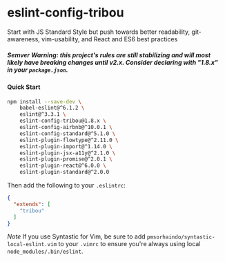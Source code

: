 # eslint-config-tribou

Start with JS Standard Style but push towards better readability, git-awareness, vim-usability, and React and ES6 best practices

##### Semver Warning: this project's rules are still stabilizing and will most likely have breaking changes until v2.x. Consider declaring with "1.8.x" in your `package.json`.

#### Quick Start

```bash
npm install --save-dev \
    babel-eslint@^6.1.2 \
    eslint@^3.3.1 \
    eslint-config-tribou@1.8.x \
    eslint-config-airbnb@^10.0.1 \
    eslint-config-standard@^5.1.0 \
    eslint-plugin-flowtype@^2.11.0 \
    eslint-plugin-import@^1.14.0 \
    eslint-plugin-jsx-a11y@^2.1.0 \
    eslint-plugin-promise@^2.0.1 \
    eslint-plugin-react@^6.0.0 \
    eslint-plugin-standard@^2.0.0
```

Then add the following to your `.eslintrc`:

```json
{
  "extends": [
    "tribou"
  ]
}
```

*Note*
If you use Syntastic for Vim, be sure to add `pmsorhaindo/syntastic-local-eslint.vim` to your `.vimrc` to ensure you're always using local `node_modules/.bin/eslint`.
